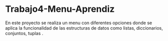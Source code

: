 # Trabajo4-Menu-Aprendiz
En este proyecto se realiza un menu con diferentes opciones donde se aplica la funcionalidad de las estructuras de datos como listas, diccionarios, conjuntos, tuplas . 
